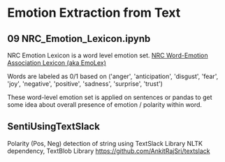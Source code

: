 # Emotion Extraction from Text

## 09 NRC_Emotion_Lexicon.ipynb

NRC Emotion Lexicon is a word level emotion set. [NRC Word-Emotion Association Lexicon (aka EmoLex)](http://saifmohammad.com/WebPages/NRC-Emotion-Lexicon.htm)

Words are labeled as 0/1 based on ('anger', 'anticipation', 'disgust', 'fear', 'joy', 'negative', 'positive', 'sadness', 'surprise', 'trust')

These word-level emotion set is applied on sentences or pandas to get some idea about overall presence of emotion / polarity within word.

## SentiUsingTextSlack

Polarity (Pos, Neg) detection of string using TextSlack Library
NLTK dependency, TextBlob Library
https://github.com/AnkitRajSri/textslack

